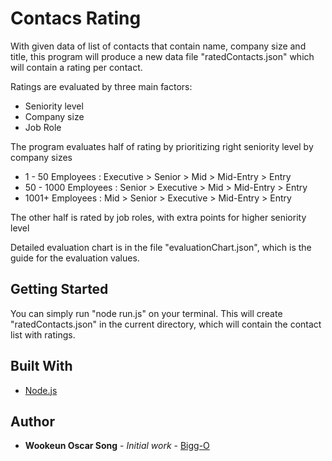 # Contacs Rating

With given data of list of contacts that contain name, company size and title, this program will produce a new data file "ratedContacts.json" which will contain a rating per contact.

Ratings are evaluated by three main factors:
- Seniority level
- Company size
- Job Role

The program evaluates half of rating by prioritizing right seniority level by company sizes
- 1 - 50 Employees :
Executive > Senior > Mid > Mid-Entry > Entry
- 50 - 1000 Employees :
Senior > Executive > Mid > Mid-Entry > Entry
- 1001+ Employees :
Mid > Senior > Executive > Mid-Entry > Entry

The other half is rated by job roles, with extra points for higher seniority level

Detailed evaluation chart is in the file "evaluationChart.json", which is the guide for the evaluation values.

## Getting Started

You can simply run "node run.js" on your terminal. This will create "ratedContacts.json" in the current directory, which will contain the contact list with ratings.

## Built With

- [Node.js](https://nodejs.org/en/)

## Author

- **Wookeun Oscar Song** - _Initial work_ - [Bigg-O](https://github.com/Bigg-O)

